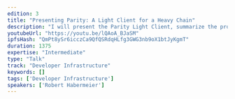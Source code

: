 ```yaml
---
edition: 3
title: "Presenting Parity: A Light Client for a Heavy Chain"
description: "I will present the Parity Light Client, summarize the protocol, and provide DApp development guidelines. I will also discuss light client use-cases in the mobile and IoT space, particularly when coupled with other key web3 ecosystem components like Whisper."
youtubeUrl: "https://youtu.be/lQAoA_BJaSM"
ipfsHash: "QmPt8ySr6icczCa9QfQSRdqHLfg3GWG3nb9oX1btJyKgmT"
duration: 1375
expertise: "Intermediate"
type: "Talk"
track: "Developer Infrastructure"
keywords: []
tags: ['Developer Infrastructure']
speakers: ['Robert Habermeier']
---
```

